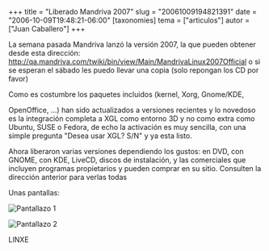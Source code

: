 +++
title = "Liberado Mandriva 2007"
slug = "20061009194821391"
date = "2006-10-09T19:48:21-06:00"
[taxonomies]
tema = ["articulos"]
autor = ["Juan Caballero"]
+++

La semana pasada Mandriva lanzó la versión 2007, la que pueden obtener desde
esta dirección:
<http://qa.mandriva.com/twiki/bin/view/Main/MandrivaLinux2007Official> o si se
esperan el sábado les puedo llevar una copia (solo repongan los CD por favor)

<!-- more --> Como es costumbre los paquetes incluidos (kernel, Xorg, Gnome/KDE,
OpenOffice, ...) han sido actualizados a versiones recientes y lo novedoso es la
integración completa a XGL como entorno 3D y no como extra como Ubuntu, SUSE
o Fedora, de echo la activación es muy sencilla, con una simple pregunta "Desea
usar XGL? S/N" y ya esta listo.

Ahora liberaron varias versiones dependiendo los gustos: en DVD, con GNOME, con
KDE, LiveCD, discos de instalación, y las comerciales que incluyen programas
propietarios y pueden comprar en su sitio. Consulten la dirección anterior para
verlas todas

Unas pantallas:

![Pantallazo 1](../images/20061009194821391_1_original.png)

![Pantallazo 2](../images/20061009194821391_2_original.png)

LINXE
